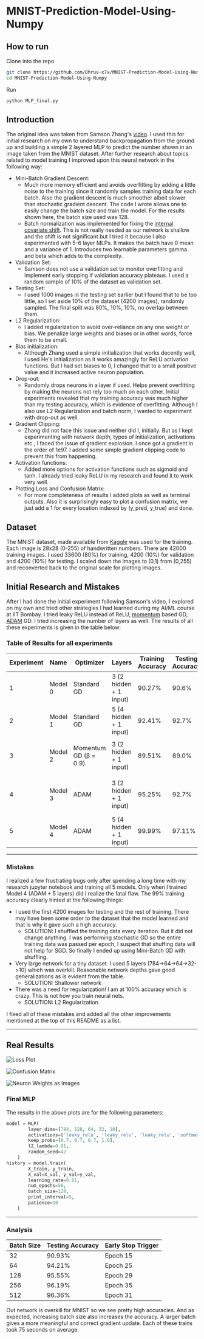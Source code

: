 # MNIST-Prediction-Model-Using-Numpy

## How to run

Clone into the repo
```bash
git clone https://github.com/Dhruv-x7x/MNIST-Prediction-Model-Using-Numpy.git
cd MNIST-Prediction-Model-Using-Numpy
```

Run
```bash
python MLP_final.py
```

## Introduction

The original idea was taken from Samson Zhang's [video](https://www.youtube.com/watch?v=w8yWXqWQYmU&ab_channel=SamsonZhang). I used this for initial research on my own to understand backpropagation from the ground up and building a simple 2 layered MLP to predict the number shown in an image taken from the MNIST dataset. After further research about topics related to model training I improved upon this neural network in the following way:

- Mini-Batch Gradient Descent:
  - Much more memory efficient and avoids overfitting by adding a little noise to the training since it randomly samples training data for each batch. Also the gradient descent is much smoother albeit slower than stochastic gradient descent. The code I wrote allows one to easily change the batch size and train the model. For the results shown here, the batch size used was 128.
  - Batch normalization was implemented for fixing the [internal covariate shift](https://www.geeksforgeeks.org/what-is-batch-normalization-in-deep-learning/). This is not really needed as our network is shallow and the shift is not significant but I tried it because I also experimented with 5-6 layer MLPs. It makes the batch have 0 mean and a variance of 1. Introduces two learnable parameters gamma and beta which adds to the complexity.
- Validation Set:
  - Samson does not use a validation set to monitor overfitting and implement early stopping if valdiation accuracy plateaus. I used a random sample of 10% of the dataset as validation set.
- Testing Set:
  - I used 1000 images in the testing set earlier but I found that to be too little, so I set aside 10% of the dataset (4200 images), randomly sampled. The final split was 80%, 10%, 10%, no overlap between them.
- L2 Regularization:
  - I added regularization to avoid over-reliance on any one weight or bias. We penalize large weights and biases or in other words, force them to be small.
- Bias initialization:
  - Although Zhang used a simple initialization that works decently well, I used He's initialization as it works amazingly for ReLU activation functions. But I had set biases to 0, I changed that to a small positive value and it increased active neuron population.
- Drop-out:
  - Randomly drops neurons in a layer if used. Helps prevent overfitting by making the neurons not rely too much on each other. Initial experiments revealed that my training accuracy was much higher than my testing accuracy, which is evidence of overfitting. Although I also use L2 Regularization and batch norm, I wanted to experiment with drop-out as well.
- Gradient Clipping:
  - Zhang did not face this issue and neither did I, initially. But as I kept experimenting with network depth, types of initialization, activations etc., I faced the issue of gradient explosion. I once got a gradient in the order of 1e97. I added some simple gradient clipping code to prevent this from happening.
- Activation functions:
  - Added more options for activation functions such as sigmoid and tanh. I already tried leaky ReLU in my research and found it to work very well.
- Plotting Loss and Confusion Matrix:
  - For more completeness of results I added plots as well as terminal outputs. Also it is surprisingly easy to plot a confusion matrix, we just add a 1 for every location indexed by (y_pred, y_true) and done.

## Dataset

The MNIST dataset, made available from [Kaggle](https://www.kaggle.com/c/digit-recognizer/data) was used for the training. Each image is 28x28 (0-255) of handwritten numbers. There are 42000 training images. I used 33600 (80%) for training, 4200 (10%) for validation and 4200 (10%) for testing. I scaled down the images to (0,1) from (0,255) and reconverted back to the original scale for plotting images. 

## Initial Research and Mistakes

After I had done the initial experiment following Samson's video, I explored on my own and tried other strategies I had learned during my AI/ML course at IIT Bombay. I tried leaky ReLU instead of ReLU, [momentum](https://www.geeksforgeeks.org/ml-momentum-based-gradient-optimizer-introduction/) based GD, [ADAM](https://www.geeksforgeeks.org/adam-optimizer/) GD. I tried increasing the number of layers as well. The results of all these experiments is given in the table below:

### Table of Results for all experiments

| Experiment | Name | Optimizer | Layers | Training Accuracy | Testing Accuracy | Notes |
|------------|---------------|-----------|--------|-------------------|------------------|-------|
| 1 | Model 0 | Standard GD | 3 (2 hidden + 1 input) | 90.27% | 90.6% | Naive implementation serves as baseline |
| 2 | Model 1 | Standard GD | 5 (4 hidden + 1 input) | 92.41% | 92.7% | Improved depth & non-linearity helped generalization |
| 3 | Model 2 | Momentum GD (β = 0.9) | 3 (2 hidden + 1 input) | 89.51% | 89.0% | Classical momentum update: `vW = β*vW + (1−β)*dW` |
| 4 | Model 3 | ADAM | 3 (2 hidden + 1 input) | 95.25% | 92.7% | Stronger convergence but slight overfitting observed |
| 5 | Model 4 | ADAM | 5 (4 hidden + 1 input) | 99.99% | 97.11% | Best performance; Overfitted on Training Data |

---

### Mistakes

I realized a few frustrating bugs only after spending a long time with my research jupyter notebook and training all 5 models. Only when I trained Model 4 (ADAM + 5 layers) did I realize the fatal flaw. The 99% training accuracy clearly hinted at the following things:
- I used the first 4200 images for testing and the rest of training. There may have been some order to the dataset that the model learned and that is why it gave such a high accuracy.
  - SOLUTION: I shuffled the training data every iteration. But it did not change anything. I was performing stochastic GD so the entire training data was passed per epoch, I suspect that shuffing data will not help for SGD. So finally I ended up using Mini-Batch GD with shuffling. 
- Very large network for a tiny dataset. I used 5 layers (784->64->64->32->10) which was overkill. Reasonable network depths gave good generalizations as is evident from the table.
  - SOLUTION: Shallower network
- There was a need for regularization! I am at 100% accuracy which is crazy. This is not how you train neural nets.
  - SOLUTION: L2 Regularization

I fixed all of these mistakes and added all the other improvements mentioned at the top of this README as a list. 

--- 

## Real Results

![Loss Plot](https://github.com/Dhruv-x7x/MNIST-Prediction-Model-Using-Numpy/blob/main/results/loss_plot.png)

![Confusion Matrix](https://github.com/Dhruv-x7x/MNIST-Prediction-Model-Using-Numpy/blob/main/results/confusion_matrix.png)

![Neuron Weights as Images](https://github.com/Dhruv-x7x/MNIST-Prediction-Model-Using-Numpy/blob/main/results/neuron_plot.png)

### Final MLP

The results in the above plots are for the following parameters:

```python
model = MLP(
        layer_dims=[784, 128, 64, 32, 10],
        activations=['leaky_relu', 'leaky_relu', 'leaky_relu', 'softmax'],
        keep_probs=[0.7, 0.7, 0.7, 1.0],
        l2_lambda=0.01,
        random_seed=42
    )
history = model.train(
        X_train, y_train, 
        X_val=X_val, y_val=y_val,
        learning_rate=0.01,
        num_epochs=50,
        batch_size=128,
        print_interval=5,
        patience=10
    )
```

---

### Analysis

| Batch Size | Testing Accuracy | Early Stop Trigger |
|------------|------------------|--------------------|
| 32 | 90.93% | Epoch 15 |
| 64 | 94.21% | Epoch 25 | 
| 128 | 95.55% | Epoch 29 | 
| 256 | 96.19% | Epoch 35 | 
| 512 | 96.36% | Epoch 31 |

Out network is overkill for MNIST so we see pretty high accuracies. And as expected, increasing batch size also increases the accuracy. A larger batch gives a more meaningful and correct gradient update. Each of these trains took 75 seconds on average. 

